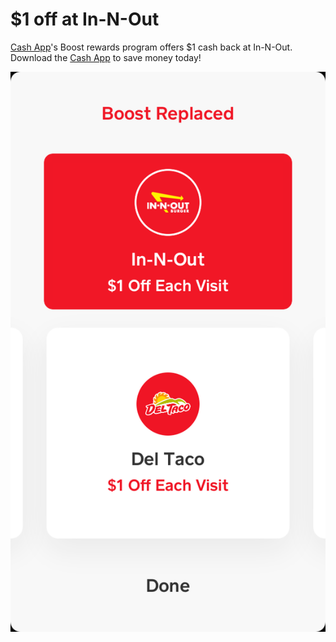 # $1 off at In-N-Out

[Cash App](https://couponrecipe.github.io/cash/)'s Boost rewards program offers $1 cash back at In-N-Out. Download the [Cash App](https://cash.me/app/BDCTFBB) to save money today!

[![in-n-out](https://raw.githubusercontent.com/couponrecipe/in-n-out/master/in-n-out.png)](https://cash.me/app/BDCTFBB)
